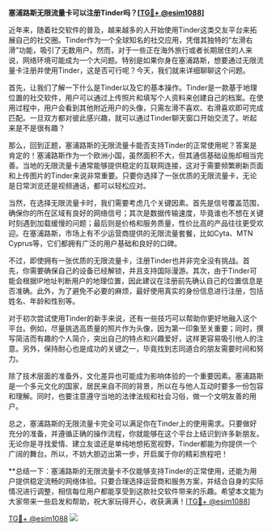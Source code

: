 **塞浦路斯无限流量卡可以注册Tinder吗？[[TG💪+ @esim1088](https://t.me/s/esim1088)]**

近年来，随着社交软件的普及，越来越多的人开始使用Tinder这类交友平台来拓展自己的社交圈。Tinder作为一个全球知名的社交应用，凭借其独特的“左滑右滑”功能，吸引了无数用户。然而，对于一些正在海外旅行或者长期居住的人来说，网络环境可能成为一个大问题。特别是如果你身在塞浦路斯，想要通过无限流量卡注册并使用Tinder，这是否可行呢？今天，我们就来详细聊聊这个问题。

首先，让我们了解一下什么是Tinder以及它的基本操作。Tinder是一款基于地理位置的社交软件，用户可以通过上传照片和填写个人资料来创建自己的档案。在使用过程中，用户会看到其他附近用户的头像，只需左滑不喜欢、右滑喜欢即可完成匹配。一旦双方都对彼此感兴趣，就可以通过Tinder聊天窗口开始交流了。听起来是不是很有趣？

那么，回到正题，塞浦路斯的无限流量卡能否支持Tinder的正常使用呢？答案是肯定的！塞浦路斯作为一个欧洲小国，虽然面积不大，但其通信基础设施却相当完善。当地的无限流量卡通常能够提供稳定的互联网连接，这对于需要频繁刷新页面和上传图片的Tinder来说非常重要。只要你选择了一张优质的无限流量卡，无论是日常浏览还是视频通话，都可以轻松应对。

当然，在选择无限流量卡时，我们需要考虑几个关键因素。首先是信号覆盖范围，确保你的所在区域有良好的网络信号；其次是数据传输速度，毕竟谁也不想在关键时刻遇到加载缓慢的问题；最后则是价格和服务质量，性价比高的产品往往更受欢迎。在塞浦路斯，市场上有不少运营商提供的无限流量套餐，比如Cyta、MTN Cyprus等，它们都拥有广泛的用户基础和良好的口碑。

不过，即使拥有一张优质的无限流量卡，注册Tinder也并非完全没有挑战。首先，你需要确保自己的设备已经解锁，并且支持国际漫游。其次，由于Tinder可能会根据IP地址判断用户的地理位置，因此建议在注册前先确认自己的位置信息是否准确。此外，为了避免不必要的麻烦，最好使用真实的身份信息进行注册，包括姓名、年龄和性别等。

对于初次尝试使用Tinder的新手来说，还有一些技巧可以帮助你更好地融入这个平台。例如，尽量挑选高质量的照片作为头像，因为第一印象至关重要；同时，撰写简洁而有趣的个人简介，突出自己的特点和兴趣爱好，这样更容易吸引他人的注意。另外，保持耐心也是成功的关键之一，毕竟找到志同道合的朋友需要时间和努力。

除了技术层面的准备外，文化差异也可能成为影响体验的一个重要因素。塞浦路斯是一个多元文化的国家，居民来自不同的背景，所以在与他人互动时要多一份包容和理解。同时，也要注意遵守当地的法律法规和社会习俗，做一个文明友善的用户。

总之，塞浦路斯的无限流量卡完全可以满足你在Tinder上的使用需求。只要做好充分的准备，并遵循正确的操作流程，你就能够在这个平台上结识到许多新朋友。无论你是寻找爱情、建立友谊还是单纯地想拓宽视野，Tinder都能为你提供一个广阔的舞台。所以，不妨大胆迈出第一步，开启属于你的精彩旅程吧！

**总结一下：塞浦路斯的无限流量卡不仅能够支持Tinder的正常使用，还能为用户提供稳定流畅的网络体验。只要合理选择运营商和服务方案，并结合自身的实际情况进行调整，相信每位用户都能享受到这款社交软件带来的乐趣。希望本文能为大家带来一些启发和帮助，祝大家玩得开心，收获满满！[[TG💪+ @esim1088](https://t.me/s/esim1088)]

[TG💪+ @esim1088](https://t.me/s/esim1088) ![](https://i.postimg.cc/4NQfJmqS/Snipaste-2025-05-13-00-14-12.png)